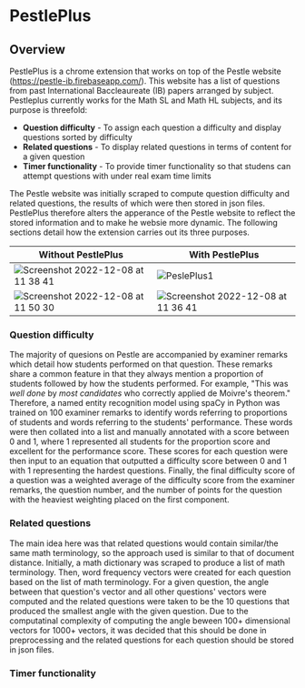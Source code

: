 # PestlePlus
## Overview
PestlePlus is a chrome extension that works on top of the Pestle website (https://pestle-ib.firebaseapp.com/). This website has a list of questions from past International Baccleaureate (IB) papers arranged by subject. Pestleplus currently works for the Math SL and Math HL subjects, and its purpose is threefold:
- **Question difficulty** - To assign each question a difficulty and display questions sorted by difficulty
- **Related questions** - To display related questions in terms of content for a given question
- **Timer functionality** - To provide timer functionality so that studens can attempt questions with under real exam time limits 

The Pestle website was initially scraped to compute question difficulty and related questions, the results of which were then stored in json files. PestlePlus therefore alters the apperance of the Pestle website to reflect the stored information and to make he websie more dynamic. The following sections detail how the extension carries out its three purposes.

| Without PestlePlus | With PestlePlus |
|---|---|
|![Screenshot 2022-12-08 at 11 38 41](https://user-images.githubusercontent.com/46422100/206427596-16cd9f7a-41f7-47ca-99dc-feafad762821.png)|![PeslePlus1](https://user-images.githubusercontent.com/46422100/206427542-5e1750a2-bdf3-4284-98ee-6e813314676c.png)|
|![Screenshot 2022-12-08 at 11 50 30](https://user-images.githubusercontent.com/46422100/206428430-cff5cd92-d917-47aa-b360-f256d2997f87.png)|![Screenshot 2022-12-08 at 11 36 41](https://user-images.githubusercontent.com/46422100/206428494-bac991ae-146c-44de-b7d2-5387b2a2df3d.png)|

### Question difficulty

The majority of quesions on Pestle are accompanied by examiner remarks which detail how students performed on that question. These remarks share a common feature in that they always mention a proportion of students followed by how the students performed. For example, "This was *well done* by *most candidates* who correctly applied de Moivre's theorem." Therefore, a named entity recognition model using spaCy in Python was trained on 100 examiner remarks to identify words referring to proportions of students and words referring to the students' performance. These words were then collated into a list and manually annotated with a score between 0 and 1, where 1 represented all students for the proportion score and excellent for the performance score. These scores for each question were then input to an equation that outputted a difficulty score between 0 and 1 with 1 representing the hardest questions. Finally, the final difficulty score of a question was a weighted average of the difficulty score from the examiner remarks, the question number, and the number of points for the question with the heaviest weighting placed on the first component. 

### Related questions

The main idea here was that related questions would contain similar/the same math terminology, so the approach used is similar to that of document distance. Initially, a math dictionary was scraped to produce a list of math terminology. Then, word frequency vectors were created for each question based on the list of math terminology. For a given question, the angle between that question's vector and all other questions' vectors were computed and the related questions were taken to be the 10 questions that produced the smallest angle with the given question. Due to the computatinal complexity of computing the angle beween 100+ dimensional vectors for 1000+ vectors, it was decided that this should be done in preprocessing and the related questions for each question should be stored in json files. 

### Timer functionality


